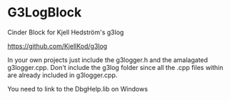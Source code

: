 # G3LogBlock
Cinder Block for Kjell Hedström's g3log

https://github.com/KjellKod/g3log

In your own projects just include the g3logger.h and the amalagated g3logger.cpp. Don't include the g3log folder since all the .cpp files within are already included in g3logger.cpp. 

You need to link to the DbgHelp.lib on Windows